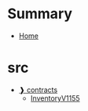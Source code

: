 # Summary
- [Home](README.md)
# src
  - [❱ contracts](src/contracts/README.md)
    - [InventoryV1155](src/contracts/InventoryV1155.sol/contract.InventoryV1155.md)
